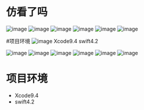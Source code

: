 # 仿看了吗

![image](gif/11.gif)
![image](gif/22.gif)
![image](gif/33.gif)
![image](gif/44.gif)
![image](gif/55.gif)
![image](gif/66.gif)


#项目环境
![image](https://imagepphcloud.thepaper.cn/pph/image/202/167/123.jpg)
Xcode9.4 
swift4.2

![image](gif/11.gif)
![image](gif/22.gif)
![image](gif/33.gif)
![image](gif/44.gif)
![image](gif/55.gif)
![image](gif/66.gif)

# 项目环境
- Xcode9.4 
- swift4.2
